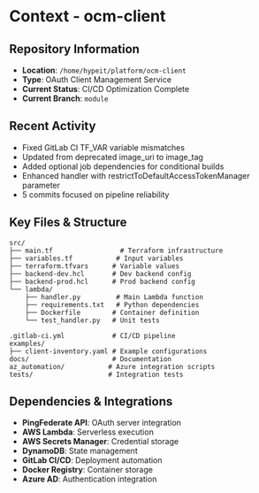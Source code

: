 # Context - ocm-client

## Repository Information
- **Location**: `/home/hypeit/platform/ocm-client`
- **Type**: OAuth Client Management Service
- **Current Status**: CI/CD Optimization Complete
- **Current Branch**: `module`

## Recent Activity
- Fixed GitLab CI TF_VAR variable mismatches
- Updated from deprecated image_uri to image_tag
- Added optional job dependencies for conditional builds
- Enhanced handler with restrictToDefaultAccessTokenManager parameter
- 5 commits focused on pipeline reliability

## Key Files & Structure
```
src/
├── main.tf                 # Terraform infrastructure
├── variables.tf           # Input variables
├── terraform.tfvars      # Variable values
├── backend-dev.hcl       # Dev backend config
├── backend-prod.hcl      # Prod backend config
└── lambda/
    ├── handler.py         # Main Lambda function
    ├── requirements.txt   # Python dependencies
    ├── Dockerfile        # Container definition
    └── test_handler.py   # Unit tests

.gitlab-ci.yml            # CI/CD pipeline
examples/
├── client-inventory.yaml # Example configurations
docs/                     # Documentation
az_automation/           # Azure integration scripts
tests/                   # Integration tests
```

## Dependencies & Integrations
- **PingFederate API**: OAuth server integration
- **AWS Lambda**: Serverless execution
- **AWS Secrets Manager**: Credential storage
- **DynamoDB**: State management
- **GitLab CI/CD**: Deployment automation
- **Docker Registry**: Container storage
- **Azure AD**: Authentication integration